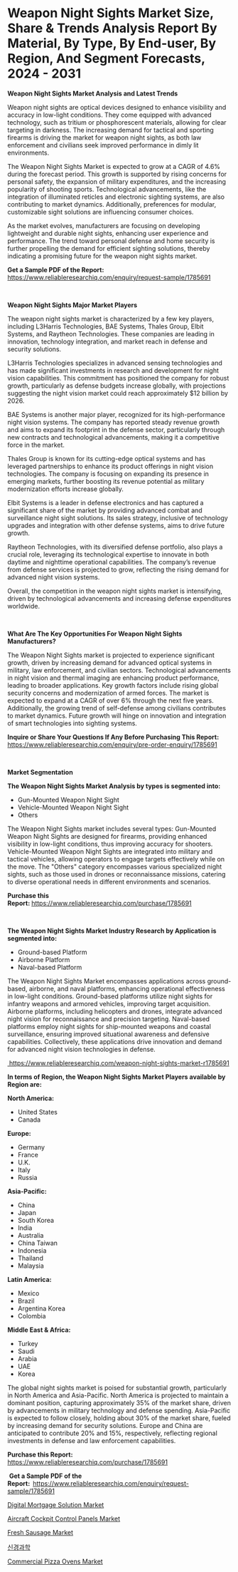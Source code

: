 <p><h1>Weapon Night Sights Market Size, Share & Trends Analysis Report By Material, By Type, By End-user, By Region, And Segment Forecasts, 2024 - 2031</h1></p><p><strong>Weapon Night Sights Market Analysis and Latest Trends</strong></p>
<p><p>Weapon night sights are optical devices designed to enhance visibility and accuracy in low-light conditions. They come equipped with advanced technology, such as tritium or phosphorescent materials, allowing for clear targeting in darkness. The increasing demand for tactical and sporting firearms is driving the market for weapon night sights, as both law enforcement and civilians seek improved performance in dimly lit environments.</p><p>The Weapon Night Sights Market is expected to grow at a CAGR of 4.6% during the forecast period. This growth is supported by rising concerns for personal safety, the expansion of military expenditures, and the increasing popularity of shooting sports. Technological advancements, like the integration of illuminated reticles and electronic sighting systems, are also contributing to market dynamics. Additionally, preferences for modular, customizable sight solutions are influencing consumer choices.</p><p>As the market evolves, manufacturers are focusing on developing lightweight and durable night sights, enhancing user experience and performance. The trend toward personal defense and home security is further propelling the demand for efficient sighting solutions, thereby indicating a promising future for the weapon night sights market.</p></p>
<p><strong>Get a Sample PDF of the Report:&nbsp;</strong> <a href="https://www.reliableresearchiq.com/enquiry/request-sample/1785691?utm_campaign=1102&utm_medium=2&utm_source=Github&utm_content=ia&utm_term=09102024&utm_id=weapon-night-sights">https://www.reliableresearchiq.com/enquiry/request-sample/1785691</a></p>
<p>&nbsp;</p>
<p><strong>Weapon Night Sights Major Market Players</strong></p>
<p><p>The weapon night sights market is characterized by a few key players, including L3Harris Technologies, BAE Systems, Thales Group, Elbit Systems, and Raytheon Technologies. These companies are leading in innovation, technology integration, and market reach in defense and security solutions.</p><p>L3Harris Technologies specializes in advanced sensing technologies and has made significant investments in research and development for night vision capabilities. This commitment has positioned the company for robust growth, particularly as defense budgets increase globally, with projections suggesting the night vision market could reach approximately $12 billion by 2026.</p><p>BAE Systems is another major player, recognized for its high-performance night vision systems. The company has reported steady revenue growth and aims to expand its footprint in the defense sector, particularly through new contracts and technological advancements, making it a competitive force in the market.</p><p>Thales Group is known for its cutting-edge optical systems and has leveraged partnerships to enhance its product offerings in night vision technologies. The company is focusing on expanding its presence in emerging markets, further boosting its revenue potential as military modernization efforts increase globally.</p><p>Elbit Systems is a leader in defense electronics and has captured a significant share of the market by providing advanced combat and surveillance night sight solutions. Its sales strategy, inclusive of technology upgrades and integration with other defense systems, aims to drive future growth.</p><p>Raytheon Technologies, with its diversified defense portfolio, also plays a crucial role, leveraging its technological expertise to innovate in both daytime and nighttime operational capabilities. The company’s revenue from defense services is projected to grow, reflecting the rising demand for advanced night vision systems.</p><p>Overall, the competition in the weapon night sights market is intensifying, driven by technological advancements and increasing defense expenditures worldwide.</p></p>
<p>&nbsp;</p>
<p><strong>What Are The Key Opportunities For Weapon Night Sights Manufacturers?</strong></p>
<p><p>The Weapon Night Sights market is projected to experience significant growth, driven by increasing demand for advanced optical systems in military, law enforcement, and civilian sectors. Technological advancements in night vision and thermal imaging are enhancing product performance, leading to broader applications. Key growth factors include rising global security concerns and modernization of armed forces. The market is expected to expand at a CAGR of over 6% through the next five years. Additionally, the growing trend of self-defense among civilians contributes to market dynamics. Future growth will hinge on innovation and integration of smart technologies into sighting systems.</p></p>
<p><strong>Inquire or Share Your Questions If Any Before Purchasing This Report:</strong> <a href="https://www.reliableresearchiq.com/enquiry/pre-order-enquiry/1785691?utm_campaign=1102&utm_medium=2&utm_source=Github&utm_content=ia&utm_term=09102024&utm_id=weapon-night-sights">https://www.reliableresearchiq.com/enquiry/pre-order-enquiry/1785691</a></p>
<p>&nbsp;</p>
<p><strong>Market Segmentation</strong></p>
<p><strong>The Weapon Night Sights Market Analysis by types is segmented into:</strong></p>
<p><ul><li>Gun-Mounted Weapon Night Sight</li><li>Vehicle-Mounted Weapon Night Sight</li><li>Others</li></ul></p>
<p><p>The Weapon Night Sights market includes several types: Gun-Mounted Weapon Night Sights are designed for firearms, providing enhanced visibility in low-light conditions, thus improving accuracy for shooters. Vehicle-Mounted Weapon Night Sights are integrated into military and tactical vehicles, allowing operators to engage targets effectively while on the move. The "Others" category encompasses various specialized night sights, such as those used in drones or reconnaissance missions, catering to diverse operational needs in different environments and scenarios.</p></p>
<p><strong>Purchase this Report:&nbsp;</strong><a href="https://www.reliableresearchiq.com/purchase/1785691?utm_campaign=1102&utm_medium=2&utm_source=Github&utm_content=ia&utm_term=09102024&utm_id=weapon-night-sights">https://www.reliableresearchiq.com/purchase/1785691</a></p>
<p>&nbsp;</p>
<p><strong>The Weapon Night Sights Market Industry Research by Application is segmented into:</strong></p>
<p><ul><li>Ground-based Platform</li><li>Airborne Platform</li><li>Naval-based Platform</li></ul></p>
<p><p>The Weapon Night Sights Market encompasses applications across ground-based, airborne, and naval platforms, enhancing operational effectiveness in low-light conditions. Ground-based platforms utilize night sights for infantry weapons and armored vehicles, improving target acquisition. Airborne platforms, including helicopters and drones, integrate advanced night vision for reconnaissance and precision targeting. Naval-based platforms employ night sights for ship-mounted weapons and coastal surveillance, ensuring improved situational awareness and defensive capabilities. Collectively, these applications drive innovation and demand for advanced night vision technologies in defense.</p></p>
<p><a href="https://www.reliableresearchiq.com/weapon-night-sights-market-r1785691?utm_campaign=1102&utm_medium=2&utm_source=Github&utm_content=ia&utm_term=09102024&utm_id=weapon-night-sights">&nbsp;https://www.reliableresearchiq.com/weapon-night-sights-market-r1785691</a></p>
<p><strong>In terms of Region, the Weapon Night Sights Market Players available by Region are:</strong></p>
<p>
    <p> <strong> North America: </strong>
        <ul>
            <li>United States</li>
            <li>Canada</li>
        </ul>
        </p> 
    <p> <strong> Europe: </strong>
        <ul>
            <li>Germany</li>
            <li>France</li>
            <li>U.K.</li>
            <li>Italy</li>
            <li>Russia</li>
        </ul>
        </p> 
    <p> <strong> Asia-Pacific: </strong>
        <ul>
            <li>China</li>
            <li>Japan</li>
            <li>South Korea</li>
            <li>India</li>
            <li>Australia</li>
            <li>China Taiwan</li>
            <li>Indonesia</li>
            <li>Thailand</li>
            <li>Malaysia</li>
        </ul>
        </p> 
    <p> <strong> Latin America: </strong>
        <ul>
            <li>Mexico</li>
            <li>Brazil</li>
            <li>Argentina Korea</li>
            <li>Colombia</li>
        </ul>
        </p> 
    <p> <strong> Middle East & Africa: </strong>
        <ul>
            <li>Turkey</li>
            <li>Saudi</li>
            <li>Arabia</li>
            <li>UAE</li>
            <li>Korea</li>
        </ul>
    </p>
    </p>
<p><p>The global night sights market is poised for substantial growth, particularly in North America and Asia-Pacific. North America is projected to maintain a dominant position, capturing approximately 35% of the market share, driven by advancements in military technology and defense spending. Asia-Pacific is expected to follow closely, holding about 30% of the market share, fueled by increasing demand for security solutions. Europe and China are anticipated to contribute 20% and 15%, respectively, reflecting regional investments in defense and law enforcement capabilities.</p></p>
<p><strong>Purchase this Report: </strong><a href="https://www.reliableresearchiq.com/purchase/1785691?utm_campaign=1102&utm_medium=2&utm_source=Github&utm_content=ia&utm_term=09102024&utm_id=weapon-night-sights">https://www.reliableresearchiq.com/purchase/1785691</a></p>
<p>&nbsp;<strong>Get a Sample PDF of the Report:&nbsp;&nbsp;</strong><a href="https://www.reliableresearchiq.com/enquiry/request-sample/1785691?utm_campaign=1102&utm_medium=2&utm_source=Github&utm_content=ia&utm_term=09102024&utm_id=weapon-night-sights">https://www.reliableresearchiq.com/enquiry/request-sample/1785691</a></p>
<p><strong></strong></p>
<p><p><a href="https://www.linkedin.com/pulse/pioneering-growth-analyzing-global-digital-mortgage-solution-dyqwe?utm_campaign=1102&utm_medium=2&utm_source=Github&utm_content=ia&utm_term=09102024&utm_id=weapon-night-sights">Digital Mortgage Solution Market</a></p><p><a href="https://github.com/arionmp/Market-Research-Report-List-5/blob/main/aircraft-cockpit-control-panels-market.md?utm_campaign=1102&utm_medium=2&utm_source=Github&utm_content=ia&utm_term=09102024&utm_id=weapon-night-sights">Aircraft Cockpit Control Panels Market</a></p><p><a href="https://issuu.com/reportprime-2/docs/fresh-sausage-market-size-2030.pptx_808a07f20646ce?utm_campaign=1102&utm_medium=2&utm_source=Github&utm_content=ia&utm_term=09102024&utm_id=weapon-night-sights">Fresh Sausage Market</a></p><p><a href="https://github.com/laholand/Market-Research-Report-List-6/blob/main/986853217323.md?utm_campaign=1102&utm_medium=2&utm_source=Github&utm_content=ia&utm_term=09102024&utm_id=weapon-night-sights">신경과학</a></p><p><a href="https://www.linkedin.com/pulse/commercial-pizza-ovens-market-pulse-141-expansion-blueprint-jqmof?utm_campaign=1102&utm_medium=2&utm_source=Github&utm_content=ia&utm_term=09102024&utm_id=weapon-night-sights">Commercial Pizza Ovens Market</a></p></p>